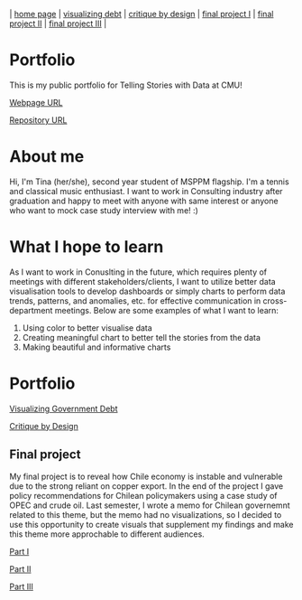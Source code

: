 | [home page](https://tinazhang1219.github.io/Tina-Zhang-Portfolio/) | [visualizing debt](visualizing-government-debt.md) | [critique by design](critique-by-design.md) | [final project I](final-project-part-one.md) | [final project II](final-project-part-two.md) | [final project III](final-project-part-three.md) |

# Portfolio
This is my public portfolio for Telling Stories with Data at CMU!

[Webpage URL](https://tinazhang1219.github.io/Tina-Zhang-Portfolio/)

[Repository URL](https://github.com/TinaZhang1219/Tina-Zhang-Portfolio)


# About me
Hi, I'm Tina (her/she), second year student of MSPPM flagship. I'm a tennis and classical music enthusiast. I want to work in Consulting industry after graduation and happy to meet with anyone with same interest or anyone who want to mock case study interview with me! :)

# What I hope to learn
As I want to work in Conuslting in the future, which requires plenty of meetings with different stakeholders/clients, I want to utilize better data visualisation tools to develop dashboards or simply charts to perform data trends, patterns, and anomalies, etc. for effective communication in cross-department meetings. Below are some examples of what I want to learn:

1. Using color to better visualise data
2. Creating meaningful chart to better tell the stories from the data
3. Making beautiful and informative charts

# Portfolio

[Visualizing Government Debt](visualizing-government-debt.md)

[Critique by Design](critique-by-design.md)

## Final project
My final project is to reveal how Chile economy is instable and vulnerable due to the strong reliant on copper export. In the end of the project I gave policy recommendations for Chilean policymakers using a case study of OPEC and crude oil. Last semester, I wrote a memo for Chilean governemnt related to this theme, but the memo had no visualizations, so I decided to use this opportunity to create visuals that supplement my findings and make this theme more approchable to different audiences.

[Part I](final-project-part-one.md)

[Part II](final-project-part-two.md)

[Part III](final-project-part-three.md)
